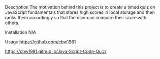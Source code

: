 Description
The motivation behind this project is to create a timed quiz on JavaScript fundamentals that stores high scores in local storage and then ranks them accordingly so that the user can compare their score with others. 

Installation
N/A

Usage
https://github.com/cbw1981

 https://cbw1981.github.io/Java-Script-Code-Quiz/

 